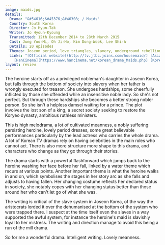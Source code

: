 ```yaml
---
image: maids.jpg
details:
  Drama: "&#54616;&#45376;&#46308; / Maids"
  Country: South Korea
  Director: Jo Hyun-Tak
  Writer: Jo Hyoun-Kyoung
  Transmitted: 12th December 2014 to 28th March 2015
  Cast: Jung Yoo-Mi, Oh Ji-Ho, Kim Dong-Wook, Lee Shi-A
  Details: 20 episodes
  Themes: Joseon period, love triangles, slavery, underground rebellion
  Links: "[Official website](http://tv.jtbc.joins.com/housemaid/) [Asian Wiki](http://asianwiki.com/Maids)
    [HanCinema](https://www.hancinema.net/korean_drama_Maids.php) [Korean Drama](https://www.koreandrama.org/maids/)"
layout: review
---
```

The heroine starts off as a privileged nobleman's daughter in Joseon
Korea, but falls through the bottom of society into slavery when her
father is wrongly executed for treason. She undergoes hardships, some
cheerfully inflicted by those she offended while an insensitive noble lady.
So she's not perfect. But
through these hardships she becomes a better strong nobler person.
So she isn't a helpless damsel waiting for a prince.
The plot involves the lost son of a king, a secret society seeking to
restore the Koryeo dynasty, ambitious ruthless ministers.

This is high melodrama, a lot of cultivated meanness, a nobly suffering
persisting heroine, lovely period dresses, some great believable
performances particularly by the lead actress who carries the whole drama.
A lot of Korean TV dramas rely on having celebrities in the main roles
who cannot act. There is also more structure more shape to this drama,
and characters who change as they go through their stories.

The drama starts with a powerful flashforward which jumps back to the
heroine washing her face before her fall, linked by a water theme which recurs at
various points. Another important theme is what the heroine walks in and
on, which symbolises the stages in her story arc as she falls and adjusts
to having fallen. Her changing costume reflects her declared status in
society, she notably copes with her changing status better than
those around her who can't let go of what she was.

The writing is critical of the slave system in Joseon Korea, of the
way the aristocrats lorded it over the dehumanised at the bottom of the
system who were trapped there.  I suspect at the time itself
even the slaves in a way supported the awful system, for instance the
heroine's maid is slavishly loyal to her mistress. The writing
and direction manage to avoid this being a run of the mill drama.

So for me a wonderful drama. Intelligent writing. Lovely meanness.

